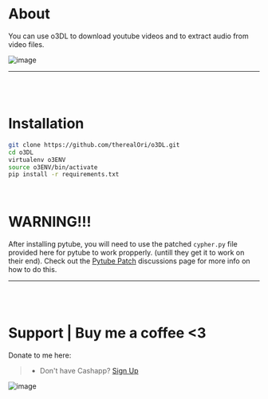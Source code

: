# About
You can use o3DL to download youtube videos and to extract audio from video files.

![image](https://user-images.githubusercontent.com/45724082/164530024-8dcfe32b-c47b-4441-a3ca-2897b040edbe.png)
__ __

<br />
<br />

# Installation
```zsh
git clone https://github.com/therealOri/o3DL.git
cd o3DL
virtualenv o3ENV
source o3ENV/bin/activate
pip install -r requirements.txt
```
<br />

# WARNING!!! 
After installing pytube, you will need to use the patched `cypher.py` file provided here for pytube to work propperly. (untill they get it to work on their end). Check out the [Pytube Patch](https://github.com/therealOri/o3DL/discussions/2) discussions page for more info on how to do this.
__ __

<br />
<br />

# Support  |  Buy me a coffee <3
Donate to me here:
> - Don't have Cashapp? [Sign Up](https://cash.app/app/TKWGCRT)

![image](https://user-images.githubusercontent.com/45724082/158000721-33c00c3e-68bb-4ee3-a2ae-aefa549cfb33.png)
